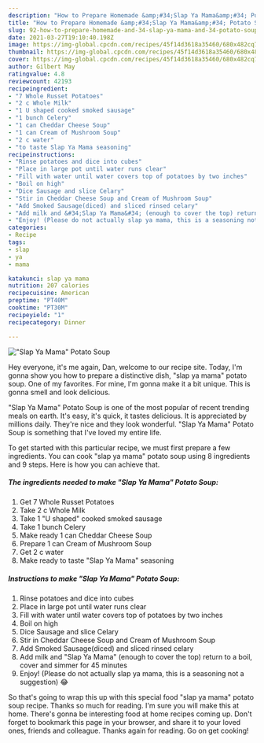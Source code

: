```yaml
---
description: "How to Prepare Homemade &amp;#34;Slap Ya Mama&amp;#34; Potato Soup"
title: "How to Prepare Homemade &amp;#34;Slap Ya Mama&amp;#34; Potato Soup"
slug: 92-how-to-prepare-homemade-and-34-slap-ya-mama-and-34-potato-soup
date: 2021-03-27T19:10:40.198Z
image: https://img-global.cpcdn.com/recipes/45f14d3618a35460/680x482cq70/slap-ya-mama-potato-soup-recipe-main-photo.jpg
thumbnail: https://img-global.cpcdn.com/recipes/45f14d3618a35460/680x482cq70/slap-ya-mama-potato-soup-recipe-main-photo.jpg
cover: https://img-global.cpcdn.com/recipes/45f14d3618a35460/680x482cq70/slap-ya-mama-potato-soup-recipe-main-photo.jpg
author: Gilbert May
ratingvalue: 4.8
reviewcount: 42193
recipeingredient:
- "7 Whole Russet Potatoes"
- "2 c Whole Milk"
- "1 U shaped cooked smoked sausage"
- "1 bunch Celery"
- "1 can Cheddar Cheese Soup"
- "1 can Cream of Mushroom Soup"
- "2 c water"
- "to taste Slap Ya Mama seasoning"
recipeinstructions:
- "Rinse potatoes and dice into cubes"
- "Place in large pot until water runs clear"
- "Fill with water until water covers top of potatoes by two inches"
- "Boil on high"
- "Dice Sausage and slice Celary"
- "Stir in Cheddar Cheese Soup and Cream of Mushroom Soup"
- "Add Smoked Sausage(diced) and sliced rinsed celary"
- "Add milk and &#34;Slap Ya Mama&#34; (enough to cover the top) return to a boil, cover and simmer for 45 minutes"
- "Enjoy! (Please do not actually slap ya mama, this is a seasoning not a suggestion) 😂"
categories:
- Recipe
tags:
- slap
- ya
- mama

katakunci: slap ya mama 
nutrition: 207 calories
recipecuisine: American
preptime: "PT40M"
cooktime: "PT30M"
recipeyield: "1"
recipecategory: Dinner

---
```



![&#34;Slap Ya Mama&#34; Potato Soup](https://img-global.cpcdn.com/recipes/45f14d3618a35460/680x482cq70/slap-ya-mama-potato-soup-recipe-main-photo.jpg)

Hey everyone, it's me again, Dan, welcome to our recipe site. Today, I'm gonna show you how to prepare a distinctive dish, &#34;slap ya mama&#34; potato soup. One of my favorites. For mine, I'm gonna make it a bit unique. This is gonna smell and look delicious.



&#34;Slap Ya Mama&#34; Potato Soup is one of the most popular of recent trending meals on earth. It's easy, it's quick, it tastes delicious. It is appreciated by millions daily. They're nice and they look wonderful. &#34;Slap Ya Mama&#34; Potato Soup is something that I've loved my entire life.


To get started with this particular recipe, we must first prepare a few ingredients. You can cook &#34;slap ya mama&#34; potato soup using 8 ingredients and 9 steps. Here is how you can achieve that.

<!--inarticleads1-->

##### The ingredients needed to make &#34;Slap Ya Mama&#34; Potato Soup:

1. Get 7 Whole Russet Potatoes
1. Take 2 c Whole Milk
1. Take 1 &#34;U shaped&#34; cooked smoked sausage
1. Take 1 bunch Celery
1. Make ready 1 can Cheddar Cheese Soup
1. Prepare 1 can Cream of Mushroom Soup
1. Get 2 c water
1. Make ready to taste &#34;Slap Ya Mama&#34; seasoning




<!--inarticleads2-->

##### Instructions to make &#34;Slap Ya Mama&#34; Potato Soup:

1. Rinse potatoes and dice into cubes
1. Place in large pot until water runs clear
1. Fill with water until water covers top of potatoes by two inches
1. Boil on high
1. Dice Sausage and slice Celary
1. Stir in Cheddar Cheese Soup and Cream of Mushroom Soup
1. Add Smoked Sausage(diced) and sliced rinsed celary
1. Add milk and &#34;Slap Ya Mama&#34; (enough to cover the top) return to a boil, cover and simmer for 45 minutes
1. Enjoy! (Please do not actually slap ya mama, this is a seasoning not a suggestion) 😂




So that's going to wrap this up with this special food &#34;slap ya mama&#34; potato soup recipe. Thanks so much for reading. I'm sure you will make this at home. There's gonna be interesting food at home recipes coming up. Don't forget to bookmark this page in your browser, and share it to your loved ones, friends and colleague. Thanks again for reading. Go on get cooking!
